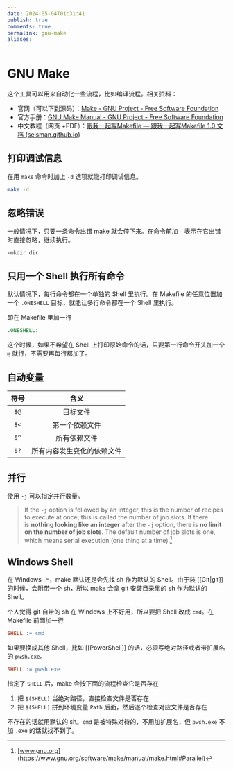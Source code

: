 ```yaml
---
date: 2024-05-04T01:31:41
publish: true
comments: true
permalink: gnu-make
aliases:
---
```


# GNU Make

这个工具可以用来自动化一些流程，比如编译流程。相关资料：

- 官网（可以下到源码）：[Make - GNU Project - Free Software Foundation](https://www.gnu.org/software/make/)
- 官方手册：[GNU Make Manual - GNU Project - Free Software Foundation](https://www.gnu.org/software/make/manual/)
- 中文教程（网页 +PDF）：[跟我一起写Makefile — 跟我一起写Makefile 1.0 文档 (seisman.github.io)](https://seisman.github.io/how-to-write-makefile/index.html)

## 打印调试信息

在用 `make` 命令时加上 `-d` 选项就能打印调试信息。

``` bash
make -d
```

## 忽略错误

一般情况下，只要一条命令出错 make 就会停下来。在命令前加 `-` 表示在它出错时直接忽略，继续执行。

``` bash
-mkdir dir
```

## 只用一个 Shell 执行所有命令

默认情况下，每行命令都在一个单独的 Shell 里执行。在 Makefile 的任意位置加一个 `.ONESHELL` 目标，就能让多行命令都在一个 Shell 里执行。

即在 Makefile 里加一行

``` makefile
.ONESHELL:
```

这个时候，如果不希望在 Shell 上打印原始命令的话，只要第一行命令开头加一个 `@` 就行，不需要再每行都加了。

## 自动变量

|  符号  |      含义       |
| :--: | :-----------: |
| `$@` |     目标文件      |
| `$<` |    第一个依赖文件    |
| `$^` |    所有依赖文件     |
| `$?` | 所有内容发生变化的依赖文件 |

## 并行

使用 `-j` 可以指定并行数量。

> If the `-j` option is followed by an integer, this is the number of recipes to execute at once; this is called the number of job slots. If there is **nothing looking like an integer** after the `-j` option, there is **no limit on the number of job slots**. The default number of job slots is one, which means serial execution (one thing at a time).[^1]

## Windows Shell

在 Windows 上，make 默认还是会先找 sh 作为默认的 Shell。由于装 [[Git|git]] 的时候，会附带一个 sh，所以 make 会拿 git 安装目录里的 sh 作为默认的 Shell。

个人觉得 git 自带的 sh 在 Windows 上不好用，所以要把 Shell 改成 `cmd`。在 Makefile 前面加一行

``` makefile
SHELL := cmd
```

如果要换成其他 Shell，比如 [[PowerShell]] 的话，必须写绝对路径或者带扩展名的 `pwsh.exe`。

``` makefile
SHELL := pwsh.exe
```

指定了 `SHELL` 后，make 会按下面的流程检查它是否存在

1. 把 `$(SHELL)` 当绝对路径，直接检查文件是否存在
2. 把 `$(SHELL)` 拼到环境变量 `Path` 后面，然后逐个检查对应文件是否存在

不存在的话就用默认的 sh。`cmd` 是被特殊对待的，不用加扩展名，但 `pwsh.exe` 不加 `.exe` 的话就找不到了。

[^1]: [www.gnu.org](https://www.gnu.org/software/make/manual/make.html#Parallel)
